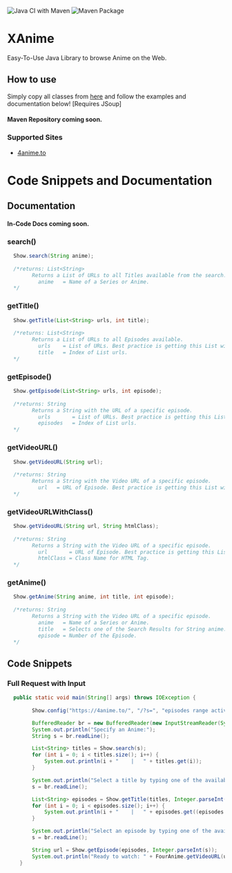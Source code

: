 ![Java CI with Maven](https://github.com/angelsflyinhell/XAnime/workflows/Java%20CI%20with%20Maven/badge.svg) ![Maven Package](https://github.com/angelsflyinhell/XAnime/workflows/Maven%20Package/badge.svg)
# XAnime 
Easy-To-Use Java Library to browse Anime on the Web.

## How to use
Simply copy all classes from [here](https://github.com/angelsflyinhell/XAnime/tree/stable/src/main/java/Tools) and follow the examples and documentation below!
[Requires JSoup]
#### Maven Repository coming soon.

### Supported Sites
- [4anime.to](4anime.to)

# Code Snippets and Documentation
## Documentation
#### In-Code Docs coming soon.

### search()
```java
  Show.search(String anime);
  
  /*returns: List<String>
        Returns a List of URLs to all Titles available from the search.
          anime   = Name of a Series or Anime.
  */
```

### getTitle()
```java
  Show.getTitle(List<String> urls, int title);
  
  /*returns: List<String>
        Returns a List of URLs to all Episodes available.
          urls    = List of URLs. Best practice is getting this List with search().
          title   = Index of List urls.
  */
```
### getEpisode()
```java
  Show.getEpisode(List<String> urls, int episode);
  
  /*returns: String
        Returns a String with the URL of a specific episode.
          urls       = List of URLs. Best practice is getting this List with getTitle().
          episodes   = Index of List urls.
  */
```

### getVideoURL()
```java
  Show.getVideoURL(String url);
  
  /*returns: String
        Returns a String with the Video URL of a specific episode.
          url   = URL of Episode. Best practice is getting this List with Episode().
  */
```

### getVideoURLWithClass()
```java
  Show.getVideoURL(String url, String htmlClass);
  
  /*returns: String
        Returns a String with the Video URL of a specific episode.
          url       = URL of Episode. Best practice is getting this List with Episode().
          htmlClass = Class Name for HTML Tag.
  */
```

### getAnime()

```java
  Show.getAnime(String anime, int title, int episode);
  
  /*returns: String
        Returns a String with the Video URL of a specific episode.
          anime   = Name of a Series or Anime.
          title   = Selects one of the Search Results for String anime.
          episode = Number of the Episode.
  */
```

## Code Snippets
### Full Request with Input
```java
  public static void main(String[] args) throws IOException {
  
        Show.config("https://4anime.to/", "/?s=", "episodes range active", "#headerDIV_95");

        BufferedReader br = new BufferedReader(new InputStreamReader(System.in));
        System.out.println("Specify an Anime:");
        String s = br.readLine();

        List<String> titles = Show.search(s);
        for (int i = 0; i < titles.size(); i++) {
            System.out.println(i + "    |   " + titles.get(i));
        }

        System.out.println("Select a title by typing one of the available numbers:");
        s = br.readLine();

        List<String> episodes = Show.getTitle(titles, Integer.parseInt(s));
        for (int i = 0; i < episodes.size(); i++) {
            System.out.println(i + "    |   " + episodes.get((episodes.size() - i) - 1));
        }

        System.out.println("Select an episode by typing one of the available numbers:");
        s = br.readLine();

        String url = Show.getEpisode(episodes, Integer.parseInt(s));
        System.out.println("Ready to watch: " + FourAnime.getVideoURL(url));
    }
    
```
